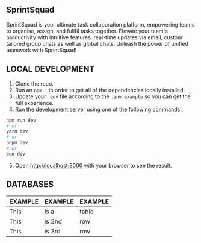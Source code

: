 ## SprintSquad

SprintSquad is your ultimate task collaboration platform, empowering teams to organise, assign, and fullfil tasks together. Elevate your team's productivity with intuitive features, real-time updates via email, custom tailored group chats as well as global chats. Unleash the power of unified teamwork with SprintSquad!


## LOCAL DEVELOPMENT

1. Clone the repo.
2. Run an ``` npm i ``` in order to get all of the dependencies locally installed.
3. Update your ```.env``` file according to the ```.env.example``` so you can get the full experience.
4. Run the development server using one of the following commands:
```bash
npm run dev
# or
yarn dev
# or
pnpm dev
# or
bun dev
```
5. Open [http://localhost:3000](http://localhost:3000) with your browser to see the result.


## DATABASES

|EXAMPLE|EXAMPLE|EXAMPLE|
| --- | --- | --- |
| This | is a | table |
| This | is 2nd | row |
| This | is 3rd | row |